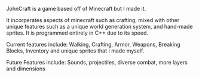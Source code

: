 JohnCraft is a game based off of Minecraft but I made it. 

It incorperates aspects of minecraft such as crafting, mixed with other unique features such as a unique world generation system, and hand-made sprites. 
It is programmed entirely in C++ due to its speed. 

Current features include:
Walking, Crafting, Armor, Weapons, Breaking Blocks, Inventory and unique sprites that I made myself.

Future Features include:
Sounds, projectiles, diverse combat, more layers and dimensions
